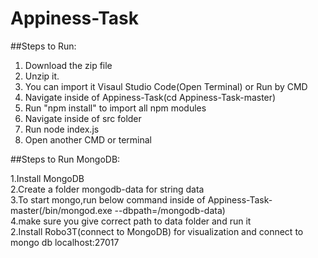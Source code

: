 # Appiness-Task

##Steps to Run:

1. Download the zip file
2. Unzip it.
3. You can import it Visaul Studio Code(Open Terminal) or Run by CMD
4. Navigate inside of Appiness-Task(cd Appiness-Task-master)
5. Run "npm install" to import all npm modules
6. Navigate inside of src folder
7. Run node index.js
8. Open another CMD or terminal

##Steps to Run MongoDB:

1.Install MongoDB <br/>
2.Create a folder mongodb-data for string data <br/>
3.To start mongo,run below command inside of Appiness-Task-master(/bin/mongod.exe --dbpath=/mongodb-data) <br/>
4.make sure you give correct path to data folder and run it <br/>
2.Install Robo3T(connect to MongoDB)  for visualization and connect to mongo db localhost:27017 <br/>

